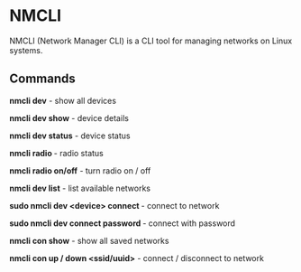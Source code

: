 # NMCLI

NMCLI (Network Manager CLI) is a CLI tool for managing networks on Linux systems.

## Commands

**nmcli dev** - show all devices

**nmcli dev show** - device details

**nmcli dev status** - device status

**nmcli radio <device>** - radio status

**nmcli radio <device> on/off** - turn radio on / off

**nmcli dev <device> list** - list available networks

**sudo nmcli dev \<device\> connect <network-ssid>** - connect to network

**sudo nmcli dev <device> connect <network-ssid> password <password>** - connect with password

**nmcli con show** - show all saved networks

**nmcli con up / down <ssid/uuid>** - connect /  disconnect to network
